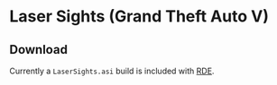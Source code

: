 # Laser Sights (Grand Theft Auto V)

## Download

Currently a `LaserSights.asi` build is included with [RDE](https://www.gta5-mods.com/misc/realism-dispatch-enhanced).
